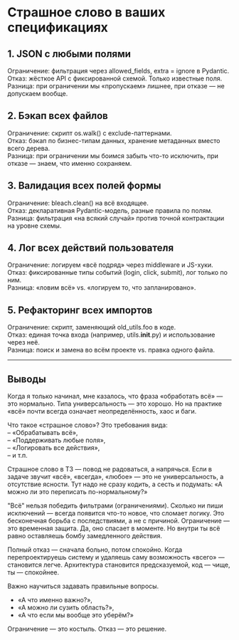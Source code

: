 # Страшное слово в ваших спецификациях

## 1. JSON с любыми полями
Ограничение: фильтрация через allowed_fields, extra = ignore в Pydantic.  
Отказ: жёсткое API с фиксированной схемой. Только известные поля.  
Разница: при ограничении мы «пропускаем» лишнее, при отказе — не допускаем вообще.

## 2. Бэкап всех файлов
Ограничение: скрипт os.walk() с exclude-паттернами.  
Отказ: бэкап по бизнес-типам данных, хранение метаданных вместо всего дерева.  
Разница: при ограничении мы боимся забыть что-то исключить, при отказе — знаем, что именно сохраняем.

## 3. Валидация всех полей формы
Ограничение: bleach.clean() на всё входящее.  
Отказ: декларативная Pydantic-модель, разные правила по полям.  
Разница: фильтрация «на всякий случай» против точной контрактации на уровне схемы.

## 4. Лог всех действий пользователя
Ограничение: логируем «всё подряд» через middleware и JS-хуки.  
Отказ: фиксированные типы событий (login, click, submit), лог только по ним.  
Разница: «ловим всё» vs. «логируем то, что запланировано».

## 5. Рефакторинг всех импортов
Ограничение: скрипт, заменяющий old_utils.foo в коде.  
Отказ: единая точка входа (например, utils.__init__.py) и использование через неё.  
Разница: поиск и замена во всём проекте vs. правка одного файла.

---
## Выводы

Когда я только начинал, мне казалось, что фраза «обработать всё» — это нормально. Типа универсальность — это хорошо. Но на практике «всё» почти всегда означает неопределённость, хаос и  баги.

Что такое «страшное слово»?
Это требования вида:  
– «Обрабатывать всё»,  
– «Поддерживать любые поля»,  
– «Логировать все действия»,  
– и т.п.  

Страшное слово в ТЗ — повод не радоваться, а напрячься.
Если в задаче звучит «всё», «всегда», «любое» — это не универсальность, а отсутствие ясности. Тут надо не сразу кодить, а сесть и подумать: «А можно ли это переписать по-нормальному?»

"Всё" нельзя победить фильтрами (ограничениями).
Сколько ни пиши исключений — всегда появится что-то новое, что сломает логику. Это бесконечная борьба с последствиями, а не с причиной.
Ограничение — это временная защита. Да, оно спасает в моменте. Но внутри ты всё равно оставляешь бомбу замедленного действия.

Полный отказ — сначала больно, потом спокойно.
Когда перепроектируешь систему и удаляешь саму возможность «всего» — становится легче. Архитектура становится предсказуемой, код — чище, ты — спокойнее.

Важно научиться задавать правильные вопросы.
- «А что именно важно?»,
- «А можно ли сузить область?»,
- «А что если мы вообще это уберём?»

Ограничение — это костыль. Отказ — это решение.